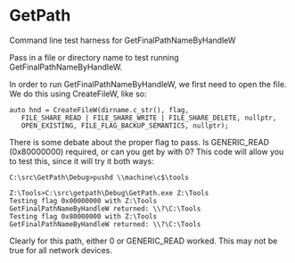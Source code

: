# GetPath
Command line test harness for GetFinalPathNameByHandleW

Pass in a file or directory name to test running GetFinalPathNameByHandleW.

In order to run GetFinalPathNameByHandleW, we first need to open the file. We do this using CreateFileW, like so:
```C+
auto hnd = CreateFileW(dirname.c_str(), flag,
   FILE_SHARE_READ | FILE_SHARE_WRITE | FILE_SHARE_DELETE, nullptr,
   OPEN_EXISTING, FILE_FLAG_BACKUP_SEMANTICS, nullptr);
```

There is some debate about the proper flag to pass. Is GENERIC_READ (0x80000000) required, or can you get by with 0? This code will allow you to test this, since it will try it both ways:
```dos
C:\src\GetPath\Debug>pushd \\machine\c$\tools

Z:\Tools>C:\src\getpath\Debug\GetPath.exe Z:\Tools
Testing flag 0x00000000 with Z:\Tools
GetFinalPathNameByHandleW returned: \\?\C:\Tools
Testing flag 0x80000000 with Z:\Tools
GetFinalPathNameByHandleW returned: \\?\C:\Tools
```
Clearly for this path, either 0 or GENERIC_READ worked. This may not be true for all network devices.
